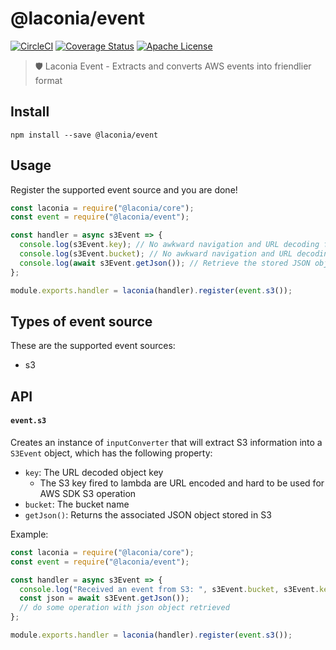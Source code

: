 # @laconia/event

[![CircleCI](https://circleci.com/gh/ceilfors/laconia/tree/master.svg?style=shield)](https://circleci.com/gh/ceilfors/laconia/tree/master)
[![Coverage Status](https://coveralls.io/repos/github/ceilfors/laconia/badge.svg?branch=master)](https://coveralls.io/github/ceilfors/laconia?branch=master)
[![Apache License](https://img.shields.io/badge/license-Apache-blue.svg)](LICENSE)

> 🛡️ Laconia Event - Extracts and converts AWS events into friendlier format

## Install

```
npm install --save @laconia/event
```

## Usage

Register the supported event source and you are done!

```js
const laconia = require("@laconia/core");
const event = require("@laconia/event");

const handler = async s3Event => {
  console.log(s3Event.key); // No awkward navigation and URL decoding from event.Records[0].s3.object.key;
  console.log(s3Event.bucket); // No awkward navigation and URL decoding from event.Records[0].s3.object.bucket
  console.log(await s3Event.getJson()); // Retrieve the stored JSON object from S3 instantly
};

module.exports.handler = laconia(handler).register(event.s3());
```

## Types of event source

These are the supported event sources:

* s3

## API

#### `event.s3`

Creates an instance of `inputConverter` that will extract S3 information
into a `S3Event` object, which has the following property:

* `key`: The URL decoded object key
  * The S3 key fired to lambda are URL encoded and hard to be used for AWS SDK S3 operation
* `bucket`: The bucket name
* `getJson()`: Returns the associated JSON object stored in S3

Example:

```js
const laconia = require("@laconia/core");
const event = require("@laconia/event");

const handler = async s3Event => {
  console.log("Received an event from S3: ", s3Event.bucket, s3Event.key);
  const json = await s3Event.getJson());
  // do some operation with json object retrieved
};

module.exports.handler = laconia(handler).register(event.s3());
```
